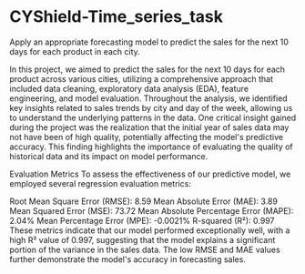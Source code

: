 # CYShield-Time_series_task
Apply an appropriate forecasting model to predict the sales for the next 10 days for each product in each city.


In this project, we aimed to predict the sales for the next 10 days for each product across various cities, utilizing a comprehensive approach that included data cleaning, exploratory data analysis (EDA), feature engineering, and model evaluation. Throughout the analysis, we identified key insights related to sales trends by city and day of the week, allowing us to understand the underlying patterns in the data. One critical insight gained during the project was the realization that the initial year of sales data may not have been of high quality, potentially affecting the model's predictive accuracy. This finding highlights the importance of evaluating the quality of historical data and its impact on model performance.

Evaluation Metrics To assess the effectiveness of our predictive model, we employed several regression evaluation metrics:

Root Mean Square Error (RMSE): 8.59
Mean Absolute Error (MAE): 3.89
Mean Squared Error (MSE): 73.72
Mean Absolute Percentage Error (MAPE): 2.04%
Mean Percentage Error (MPE): -0.0021%
R-squared (R²): 0.997
These metrics indicate that our model performed exceptionally well, with a high R² value of 0.997, suggesting that the model explains a significant portion of the variance in the sales data. The low RMSE and MAE values further demonstrate the model's accuracy in forecasting sales.
